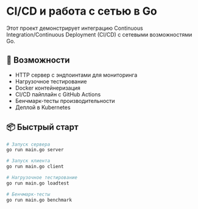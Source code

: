 # CI/CD и работа с сетью в Go

Этот проект демонстрирует интеграцию Continuous Integration/Continuous Deployment (CI/CD) с сетевыми возможностями Go.

## 🚀 Возможности

- HTTP сервер с эндпоинтами для мониторинга
- Нагрузочное тестирование
- Docker контейнеризация
- CI/CD пайплайн с GitHub Actions
- Бенчмарк-тесты производительности
- Деплой в Kubernetes

## 📦 Быстрый старт

```bash
# Запуск сервера
go run main.go server

# Запуск клиента
go run main.go client

# Нагрузочное тестирование
go run main.go loadtest

# Бенчмарк-тесты
go run main.go benchmark